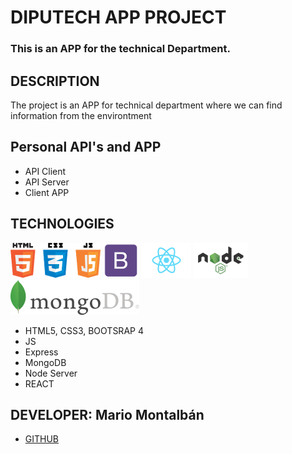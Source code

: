# DIPUTECH APP PROJECT
### This is an APP for the technical Department.

## DESCRIPTION

The project is an APP for technical department where we can find information from the environtment

## Personal API's and APP

- API Client
- API Server
- Client APP

## TECHNOLOGIES

![HTML5, CSS3 and JS](docs/html5-css3-js.png)
[![Bootstrap](docs/bootstrap.png)](http://getbootstrap.com/)
[![React](docs/react.png)](https://facebook.github.io/react/)
[![Node](docs/nodejs.png)](https://nodejs.org/)
[![MongoDB](docs/mongodb.png)](https://www.mongodb.com/)

- HTML5, CSS3, BOOTSRAP 4
- JS
- Express
- MongoDB
- Node Server
- REACT

## DEVELOPER: Mario Montalbán

- [GITHUB](https://github.com/Monty4/Time-Bank/tree/develop)